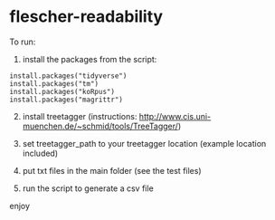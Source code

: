 # flescher-readability

To run:
1. install the packages from the script:
```
install.packages("tidyverse")
install.packages("tm")
install.packages("koRpus")
install.packages("magrittr")
```

2. install treetagger (instructions: http://www.cis.uni-muenchen.de/~schmid/tools/TreeTagger/)

3. set treetagger_path to your treetagger location (example location included)

4. put txt files in the main folder (see the test files)

5. run the script to generate a csv file

enjoy

